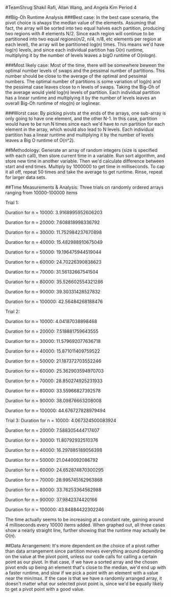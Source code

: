 #TeamShrug
Shakil Rafi, Allan Wang, and Angela Kim
Period 4

##Big-Oh Runtime Analysis
###Best case:
In the best case scenario, the pivot choice is always the median value of the elements. Assuming that fact, the array will be sorted into two equal halves each partition, producing two regions with # elements N/2. Since each region will continue to be partitioned into two equal regions(n/2, n/4, n/8, etc elements per region at each level), the array will be partitioned log(n) times. This means we'd have log(n) levels, and since each individual partition has O(n) runtime, multiplying it by the number of levels leaves a bigO runtime of O(nlogn).


###Most likely case:
Most of the time, there will be somewhere beween the optimal number levels of swaps and the pessimal number of partitions. This number should be close to the average of the optimal and pessimal numbers. The optimal number of partitions is some variation of log(n) and the pessimal case leaves close to n levels of swaps. Taking the Big-Oh of the average would yield log(n) levels of partition. Each individual partition has a linear runtime and multiplying it by the number of levels leaves an overall Big-Oh runtime of nlog(n) or loglinear.

###Worst case:
By picking pivots at the ends of the arrays, one sub-array is only going to have one element, and the other N-1. In this case, partition would have to be run N times since each we'd have to run partition for each element in the array, which would also lead to N levels. Each individual partition has a linear runtime and multiplying it by the number of levels leaves a Big O runtime of O(n^2).

##Methodology:
Generate an array of random integers (size is specified with each call), then store current time in a variable. Run sort algorithm, and store new time in another variable. Then we'd calculate difference between start and end times. Multiply by 1000000 to get time in milliseconds. To cap it all off, repeat 50 times and take the average to get runtime. Rinse, repeat for larger data sets. 

##Time Measurements & Analysis:
Three trials on randomly ordered arrays ranging from 10000-100000 items

Trial 1:

Duration for n = 10000: 3.9168995952606203

Duration for n = 20000: 7.608818998336792

Duration for n = 30000: 11.752984237670898

Duration for n = 40000: 15.482988910675049

Duration for n = 50000: 19.196475944519044

Duration for n = 60000: 24.70226390838623

Duration for n = 70000: 31.56132667541504

Duration for n = 80000: 35.526602554321286

Duration for n = 90000: 39.30331428527832

Duration for n = 100000: 42.56484268188476

Trial 2:

Duration for n = 10000: 4.04187038898468

Duration for n = 20000: 7.518881759643555

Duration for n = 30000: 11.579692077636718

Duration for n = 40000: 15.871011409759522

Duration for n = 50000: 21.187372703552246

Duration for n = 60000: 25.362903594970703

Duration for n = 70000: 28.850274925231933

Duration for n = 80000: 33.55966827392578

Duration for n = 90000: 38.09876663208008

Duration for n = 100000: 44.676727828979494

Trial 3:
Duration for n = 10000: 4.067324500083924

Duration for n = 20000: 7.588305444717407

Duration for n = 30000: 11.80792932510376

Duration for n = 40000: 16.297885189056398

Duration for n = 50000: 21.0440092086792

Duration for n = 60000: 24.652874870300295

Duration for n = 70000: 28.995745162963868

Duration for n = 80000: 33.76253364562988

Duration for n = 90000: 37.9842374420166

Duration for n = 100000: 43.84884422302246

The time actually seems to be increasing at a constant rate, gaining around 4 milliseconds every 10000 items added. When graphed out, all three cases show a nearly straight line, further showing that the runtime may actually be O(n).


##Data Arrangement:
It's more dependent on the choice of a pivot rather than data arrangement since partition moves everything around depending on the value at the pivot point, unless our code calls for calling a certain point as our pivot. In that case, if we have a sorted array and the chosen pivot ends up being an element that's close to the median, we'd end up with a faster runtime, and slow if we pick a point with an element with a value near the min/max. If the case is that we have a randomly arranged array, it doesn't matter what our selected pivot point is, since we'd be equally likely to get a pivot point with a good value. 



